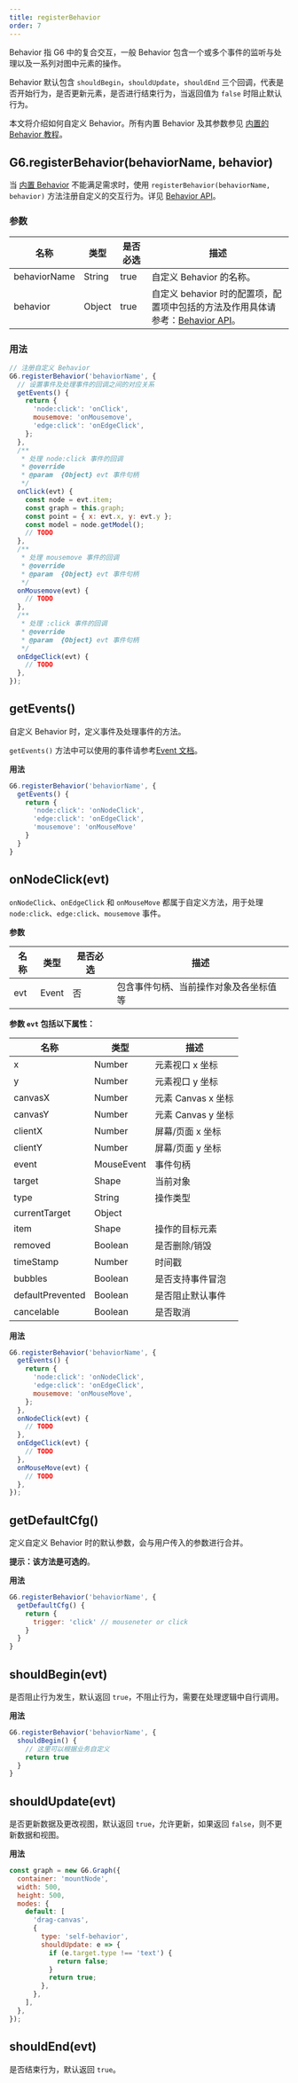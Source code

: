 ```yaml
---
title: registerBehavior
order: 7
---
```


Behavior 指 G6 中的复合交互，一般 Behavior 包含一个或多个事件的监听与处理以及一系列对图中元素的操作。

Behavior 默认包含 `shouldBegin`，`shouldUpdate`，`shouldEnd` 三个回调，代表是否开始行为，是否更新元素，是否进行结束行为，当返回值为 `false` 时阻止默认行为。

本文将介绍如何自定义 Behavior。所有内置 Behavior 及其参数参见 [内置的 Behavior 教程](/zh/docs/manual/middle/states/defaultBehavior)。

## G6.registerBehavior(behaviorName, behavior)

当 [内置 Behavior](/zh/docs/manual/middle/states/defaultBehavior) 不能满足需求时，使用 `registerBehavior(behaviorName, behavior)` 方法注册自定义的交互行为。详见 [Behavior API](/zh/docs/api/Behavior)。

### 参数

| 名称 | 类型 | 是否必选 | 描述 |
| --- | --- | --- | --- |
| behaviorName | String | true | 自定义 Behavior 的名称。 |
| behavior | Object | true | 自定义 behavior 时的配置项，配置项中包括的方法及作用具体请参考：[Behavior API](/zh/docs/api/Behavior)。 |

### 用法

```javascript
// 注册自定义 Behavior
G6.registerBehavior('behaviorName', {
  // 设置事件及处理事件的回调之间的对应关系
  getEvents() {
    return {
      'node:click': 'onClick',
      mousemove: 'onMousemove',
      'edge:click': 'onEdgeClick',
    };
  },
  /**
   * 处理 node:click 事件的回调
   * @override
   * @param  {Object} evt 事件句柄
   */
  onClick(evt) {
    const node = evt.item;
    const graph = this.graph;
    const point = { x: evt.x, y: evt.y };
    const model = node.getModel();
    // TODO
  },
  /**
   * 处理 mousemove 事件的回调
   * @override
   * @param  {Object} evt 事件句柄
   */
  onMousemove(evt) {
    // TODO
  },
  /**
   * 处理 :click 事件的回调
   * @override
   * @param  {Object} evt 事件句柄
   */
  onEdgeClick(evt) {
    // TODO
  },
});
```

## getEvents()

自定义 Behavior 时，定义事件及处理事件的方法。

`getEvents()` 方法中可以使用的事件请参考[Event 文档](/zh/docs/api/Event)。

**用法**

```javascript
G6.registerBehavior('behaviorName', {
  getEvents() {
    return {
      'node:click': 'onNodeClick',
      'edge:click': 'onEdgeClick',
      'mousemove': 'onMouseMove'
    }
  }
}
```

## onNodeClick(evt)

`onNodeClick`、`onEdgeClick` 和 `onMouseMove` 都属于自定义方法，用于处理 `node:click`、`edge:click`、`mousemove` 事件。

**参数**

| 名称 | 类型  | 是否必选 | 描述                                   |
| ---- | ----- | -------- | -------------------------------------- |
| evt  | Event | 否       | 包含事件句柄、当前操作对象及各坐标值等 |

**参数 `evt` 包括以下属性：**

| 名称             | 类型       | 描述               |
| ---------------- | ---------- | ------------------ |
| x                | Number     | 元素视口 x 坐标    |
| y                | Number     | 元素视口 y 坐标    |
| canvasX          | Number     | 元素 Canvas x 坐标 |
| canvasY          | Number     | 元素 Canvas y 坐标 |
| clientX          | Number     | 屏幕/页面 x 坐标   |
| clientY          | Number     | 屏幕/页面 y 坐标   |
| event            | MouseEvent | 事件句柄           |
| target           | Shape      | 当前对象           |
| type             | String     | 操作类型           |
| currentTarget    | Object     |                    |
| item             | Shape      | 操作的目标元素     |
| removed          | Boolean    | 是否删除/销毁      |
| timeStamp        | Number     | 时间戳             |
| bubbles          | Boolean    | 是否支持事件冒泡   |
| defaultPrevented | Boolean    | 是否阻止默认事件   |
| cancelable       | Boolean    | 是否取消           |

**用法**

```javascript
G6.registerBehavior('behaviorName', {
  getEvents() {
    return {
      'node:click': 'onNodeClick',
      'edge:click': 'onEdgeClick',
      mousemove: 'onMouseMove',
    };
  },
  onNodeClick(evt) {
    // TODO
  },
  onEdgeClick(evt) {
    // TODO
  },
  onMouseMove(evt) {
    // TODO
  },
});
```

## getDefaultCfg()

定义自定义 Behavior 时的默认参数，会与用户传入的参数进行合并。

**提示：该方法是可选的**。

**用法**

```javascript
G6.registerBehavior('behaviorName', {
  getDefaultCfg() {
    return {
      trigger: 'click' // mouseneter or click
    }
  }
}
```

## shouldBegin(evt)

是否阻止行为发生，默认返回 `true`，不阻止行为，需要在处理逻辑中自行调用。

**用法**

```javascript
G6.registerBehavior('behaviorName', {
  shouldBegin() {
    // 这里可以根据业务自定义
    return true
  }
}
```

## shouldUpdate(evt)

是否更新数据及更改视图，默认返回 `true`，允许更新，如果返回 `false`，则不更新数据和视图。

**用法**

```javascript
const graph = new G6.Graph({
  container: 'mountNode',
  width: 500,
  height: 500,
  modes: {
    default: [
      'drag-canvas',
      {
        type: 'self-behavior',
        shouldUpdate: e => {
          if (e.target.type !== 'text') {
            return false;
          }
          return true;
        },
      },
    ],
  },
});
```

## shouldEnd(evt)

是否结束行为，默认返回 `true`。
